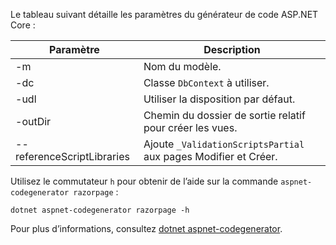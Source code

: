 <a name="codegenerator"></a> Le tableau suivant détaille les paramètres du générateur de code ASP.NET Core :

| Paramètre               | Description|
| ----------------- | ------------ |
| -m  | Nom du modèle. |
| -dc  | Classe `DbContext` à utiliser. |
| -udl | Utiliser la disposition par défaut. |
| -outDir | Chemin du dossier de sortie relatif pour créer les vues. |
| --referenceScriptLibraries | Ajoute `_ValidationScriptsPartial` aux pages Modifier et Créer. |

Utilisez le commutateur `h` pour obtenir de l’aide sur la commande `aspnet-codegenerator razorpage` :

```dotnetcli
dotnet aspnet-codegenerator razorpage -h
```

Pour plus d’informations, consultez [dotnet aspnet-codegenerator](xref:fundamentals/tools/dotnet-aspnet-codegenerator). 